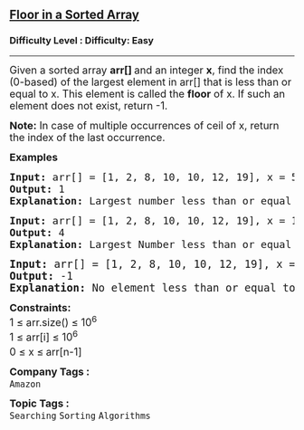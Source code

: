 <h2><a href="https://www.geeksforgeeks.org/problems/floor-in-a-sorted-array-1587115620/1">Floor in a Sorted Array</a></h2><h3>Difficulty Level : Difficulty: Easy</h3><hr><div class="problems_problem_content__Xm_eO" data-cur="cursor"><p data-cur="cursor"><span style="font-size: 18px;" data-cur="cursor">Given a sorted array <strong>arr[] </strong>and an integer <strong>x</strong>, find the index (0-based) of the largest element in arr[] that is less than or equal to x. This element is called the <strong data-cur="cursor">floor</strong> of x. If such an element does not exist, return -1.</span></p>
<p data-cur="cursor"><span style="font-size: 18px;" data-cur="cursor"><strong>Note:</strong> In case of multiple occurrences of ceil of x, return the index of the last occurrence.</span></p>
<p data-cur="cursor"><strong style="font-size: 18px;">Examples</strong></p>
<pre data-cur="cursor"><span style="font-size: 18px;" data-cur="cursor"><strong data-cur="cursor">Input: </strong>arr[] = [1, 2, 8, 10, 10, 12, 19], x = 5
<strong data-cur="cursor">Output: </strong>1<strong data-cur="cursor">
Explanation: </strong>Largest number less than or equal to 5 is 2, whose index is 1.</span></pre>
<pre data-cur="cursor"><span style="font-size: 18px;" data-cur="cursor"><strong>Input: </strong>arr[] = [1, 2, 8, 10, 10, 12, 19], x = 11
<strong>Output: </strong>4<strong>
Explanation: </strong>Largest Number less than or equal to 11 is 10, whose indices are 3 and 4. The index of last occurrence is 4.<br></span></pre>
<pre><span style="font-size: 14pt;"><strong>Input: </strong>arr[] = [1, 2, 8, 10, 10, 12, 19], x = 0<br><strong>Output: </strong>-1<strong>
Explanation: </strong>No element less than or equal to 0 is found. So, output is -1.</span></pre>
<p data-cur="cursor"><span style="font-size: 18px;"><strong>Constraints:</strong><br>1 ≤ arr.size() ≤ 10<sup>6</sup><br>1 ≤ arr[i] ≤ 10<sup>6</sup><br>0 ≤ x ≤<sup> </sup>arr[n-1]</span></p></div><p><span style=font-size:18px><strong>Company Tags : </strong><br><code>Amazon</code>&nbsp;<br><p><span style=font-size:18px><strong>Topic Tags : </strong><br><code>Searching</code>&nbsp;<code>Sorting</code>&nbsp;<code>Algorithms</code>&nbsp;
